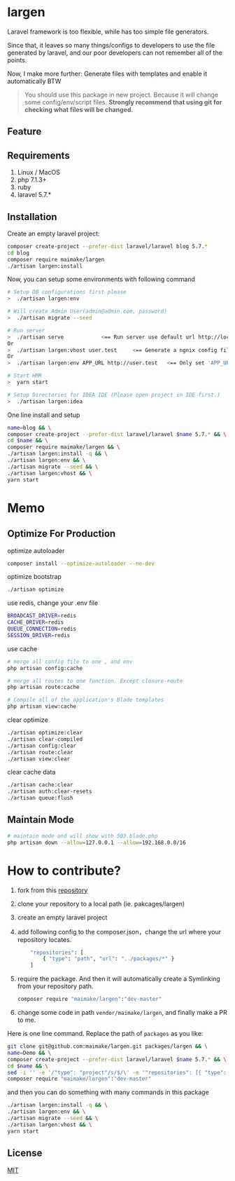 # largen

Laravel framework is too flexible, while has too simple file generators.

Since that, it leaves so many things/configs to developers to use the file generated by laravel, and our poor developers can not remember all of the points.

Now, I make more further: Generate files with templates and enable it automatically BTW

> You should use this package in new project. Because it will change some config/env/script files. **Strongly recommend that using git for checking what files will be changed.**

## Feature


## Requirements

1. Linux / MacOS 
2. php 7.1.3+
3. ruby
4. laravel 5.7.*

## Installation


Create an empty laravel project:

```bash
composer create-project --prefer-dist laravel/laravel blog 5.7.*
cd blog
composer require maimake/largen
./artisan largen:install
```

Now, you can setup some environments with following command

```bash
# Setup DB configurations first please
>  ./artisan largen:env

# Will create Admin User(admin@admin.com, password)
>  ./artisan migrate --seed

# Run server
>  ./artisan serve            <== Run server use default url http://localhost:8000
Or
>  ./artisan largen:vhost user.test     <== Generate a ngnix config file, and add item to /etc/hosts, If you have nginx already local machine
Or
>  ./artisan largen:env APP_URL http://user.test   <== Only set 'APP_URL',if you have already configured webserver manually

# Start HMR
>  yarn start

# Setup Directories for IDEA IDE (Please open project in IDE first.)
>  ./artisan largen:idea
```

One line install and setup

```bash
name=blog && \
composer create-project --prefer-dist laravel/laravel $name 5.7.* && \
cd $name && \
composer require maimake/largen && \
./artisan largen:install -q && \
./artisan largen:env && \
./artisan migrate --seed && \
./artisan largen:vhost && \
yarn start
```



# Memo

## Optimize For Production

optimize autoloader
```bash
composer install --optimize-autoloader --no-dev
```

optimize bootstrap 

```bash
./artisan optimize
```

use redis,  change your .env file

```bash
BROADCAST_DRIVER=redis
CACHE_DRIVER=redis
QUEUE_CONNECTION=redis
SESSION_DRIVER=redis
```

use cache 

```bash
# merge all config file to one , and env
php artisan config:cache 

# merge all routes to one function. Except closure-route
php artisan route:cache

# Compile all of the application's Blade templates
php artisan view:cache

```

clear optimize

```bash
./artisan optimize:clear
./artisan clear-compiled
./artisan config:clear
./artisan route:clear
./artisan view:clear
```

clear cache data

```bash
./artisan cache:clear
./artisan auth:clear-resets
./artisan queue:flush
```



## Maintain Mode

```bash
# maintain mode and will show with 503.blade.php
php artisan down --allow=127.0.0.1 --allow=192.168.0.0/16
```



# How to contribute?

1. fork from this [repository](https://github.com/maimake/largen)

2. clone your repository to a local path (ie. pakcages/largen)

3. create an empty laravel project

4. add following config to the composer.json，change the url where your repository locates. 

   ```bash
       "repositories": [
           { "type": "path", "url": "../packages/*" }
       ]
   ```

5. require the package. And then it will automatically create a  Symlinking from your repository path.

   ```bash
   composer require "maimake/largen":"dev-master"
   ```

6. change some code in path `vendor/maimake/largen`, and finally make a PR to me.



Here is one line command. Replace the path of  `packages` as you like: 

```bash
git clone git@github.com:maimake/largen.git packages/largen && \
name=Demo && \
composer create-project --prefer-dist laravel/laravel $name 5.7.* && \
cd $name && \
sed -i '' -e '/"type": "project"/s/$/\' -e '"repositories": [{ "type": "path", "url": "..\/packages\/*" }],/' composer.json && \
composer require "maimake/largen":"dev-master" 
```

and then you can do something with many commands in this package

```bash
./artisan largen:install -q && \
./artisan largen:env && \
./artisan migrate --seed && \
./artisan largen:vhost && \
yarn start
```





## License

[MIT](http://opensource.org/licenses/MIT)
